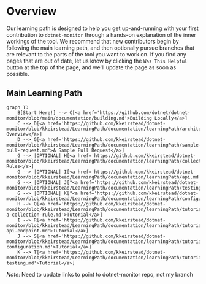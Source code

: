 
# Overview

Our learning path is designed to help you get up-and-running with your first contribution to `dotnet-monitor` through a hands-on explanation of the inner workings of the tool. We recommend that new contributors begin by following the main learning path, and then optionally pursue branches that are relevant to the parts of the tool you want to work on. If you find any pages that are out of date, let us know by clicking the `Was This Helpful` button at the top of the page, and we'll update the page as soon as possible.

## Main Learning Path

```mermaid
graph TD
    B[Start Here!] --> C[<a href='https://github.com/dotnet/dotnet-monitor/blob/main/documentation/building.md'>Building Locally</a>]
    C --> D[<a href='https://github.com/kkeirstead/dotnet-monitor/blob/kkeirstead/LearningPath/documentation/learningPath/architecture.md'>Architecture Overview</a>]
    D --> G[<a href='https://github.com/kkeirstead/dotnet-monitor/blob/kkeirstead/LearningPath/documentation/learningPath/sample-pull-request.md'>A Sample Pull Request</a>]
    G --> |OPTIONAL| H[<a href='https://github.com/kkeirstead/dotnet-monitor/blob/kkeirstead/LearningPath/documentation/learningPath/collectionrules.md'>Collection Rules</a>]
    G --> |OPTIONAL| I[<a href='https://github.com/kkeirstead/dotnet-monitor/blob/kkeirstead/LearningPath/documentation/learningPath/api.md'>API</a>]
    G --> |OPTIONAL| J["<a href='https://github.com/kkeirstead/dotnet-monitor/blob/kkeirstead/LearningPath/documentation/learningPath/testing.md'>Testing</a>"]
    G --> |OPTIONAL| K["<a href='https://github.com/kkeirstead/dotnet-monitor/blob/kkeirstead/LearningPath/documentation/learningPath/configuration.md'>Configuration</a>"]
    H --> Q[<a href='https://github.com/kkeirstead/dotnet-monitor/blob/kkeirstead/LearningPath/documentation/learningPath/tutorials/update-a-collection-rule.md'>Tutorial</a>]
    I --> R[<a href='https://github.com/kkeirstead/dotnet-monitor/blob/kkeirstead/LearningPath/documentation/learningPath/tutorials/update-api-endpoint.md'>Tutorial</a>]
    J --> S[<a href='https://github.com/kkeirstead/dotnet-monitor/blob/kkeirstead/LearningPath/documentation/learningPath/tutorials/update-configuration.md'>Tutorial</a>]
    K --> T[<a href='https://github.com/kkeirstead/dotnet-monitor/blob/kkeirstead/LearningPath/documentation/learningPath/tutorials/update-testing.md'>Tutorial</a>]
```

*Note*: Need to update links to point to dotnet-monitor repo, not my branch
